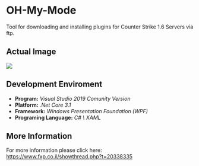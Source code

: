 # OH-My-Mode
Tool for downloading and installing plugins for Counter Strike 1.6 Servers via ftp.

## Actual Image
<img src="https://i.imagesup.co/images2/4865d02421eaff0c1ee7f5989b7a019468df2802.gif"/>

## Development Enviroment
- **Program:** _Visual Studio 2019 Comunity Version_
- **Platform:** _.Net Core 3.1_
- **Framework:** _Windows Presentation Foundation (WPF)_
- **Programing Language:** _C# \ XAML_

## More Information
For more information please click here: https://www.fxp.co.il/showthread.php?t=20338335
